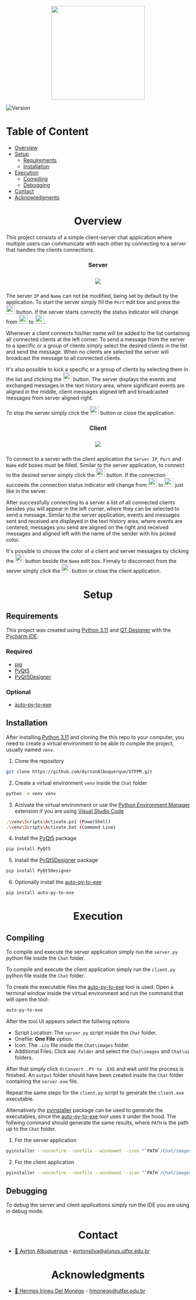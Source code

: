 <!-- ------------------------------------------ Logo ------------------------------------------- -->
<div align="center">
    <div><img src="Chat.png" width="256px" height="256px"></div>
</div>

![Version][version.badge]

<!-- ------------------------------------ Table of Content ------------------------------------- -->
<h1>Table of Content</h1>

- [Overview](#overview)
- [Setup](#setup)
  - [Requirements](#requirements)
  - [Installation](#installation)
- [Execution](#execution)
  - [Compiling](#compiling)
  - [Debugging](#debugging)
- [Contact](#contact)
- [Acknowledgments](#acknowledgments)

<!-- ------------------------------------------------------------------------------------------- -->
<!--                                          Sections                                           -->
<!-- ------------------------------------------------------------------------------------------- -->

<!-- ---------------------------------------- Overview ----------------------------------------- -->
<div align="center">

# Overview

</div>

This project consists of a simple client-server chat application where multiple users can communicate with each other by connecting to a server that handles the clients connections.

<h3 align="center">Server</h3>
<div align="center"><img src="Server.png" vspace="10"></div>

The server `IP` and `Name` can not be modified, being set by default by the application. To start the server simply fill the `Port` edit box and press the <img src="Chat/images/Start.png" width="24px" height="24px"> button. If the server starts correctly the status indicator will change from <img src="Chat/images/Off.png" width="24px" height="24px"> to <img src="Chat/images/On.png" width="24px" height="24px">.

Whenever a client connects his/her name will be added to the list containing all connected clients at the left corner. To send a message from the server to a specific or a group of clients simply select the desired clients in the list and send the message. When no clients are selected the server will broadcast the message to all connected clients.

It's also possible to kick a specific or a group of clients by selecting them in the list and clicking the <img src="Chat/images/kick.png" width="24px" height="24px"> button. The server displays the events and exchanged messages in the text history area, where significant events are aligned in the middle, client messages aligned left and broadcasted messages from server aligned right.

To stop the server simply click the <img src="Chat/images/Stop.png" width="24px" height="24px"> button or close the application.

<h3 align="center">Client</h3>
<div align="center"><img src="Client.png" vspace="10"></div>

To connect to a server with the client application the `Server IP`, `Port` and `Name` edit boxes must be filled. Similar to the server application, to connect to the desired server simply click the <img src="Chat/images/Start.png" width="24px" height="24px"> button. If the connection succeeds the connection status indicator will change from <img src="Chat/images/Off.png" width="24px" height="24px"> to <img src="Chat/images/On.png" width="24px" height="24px"> just like in the server.

After successfully connecting to a server a list of all connected clients besides you will appear in the left corner, where they can be selected to send a message. Similar to the server application, events and messages sent and received are displayed in the text history area, where events are centered, messages you send are aligned on the right and received messages and aligned left with the name of the sender with his picked color.

It's possible to choose the color of a client and server messages by clicking the <img src="Color.png" width="24px" height="24px"> button beside the `Name` edit box. Finnaly to disconnect from the server simply click the <img src="Chat/images/Stop.png" width="24px" height="24px"> button or close the client application.

<!-- ------------------------------------------ Setup ------------------------------------------ -->
<div align="center">

# Setup

</div>

## Requirements

This project was created using [Python 3.11](https://www.python.org/downloads/release/python-3110/) and [QT Designer](https://build-system.fman.io/qt-designer-download) with the [Pycharm IDE](https://www.jetbrains.com/pt-br/pycharm/download/#section=windows).

<h3>Required</h3>

- [pip](https://pypi.org/project/pip/)
- [PyQt5](https://pypi.org/project/PyQt5/)
- [PyQt5Designer](https://pypi.org/project/PyQt5Designer/)

<h3>Optional</h3>

- [auto-py-to-exe](https://pypi.org/project/auto-py-to-exe/)

## Installation

After installing [Python 3.11](https://www.python.org/downloads/release/python-3110/) and cloning the this repo to your computer, you need to create a virtual environment to be able to compile the project, usually named `venv`.

1. Clone the repository

```sh
git clone https://github.com/AyrtonAlbuquerque/UTFPR.git
```

2. Create a virtual environment `venv` inside the `Chat` folder

```sh
python -m venv venv
```

3. Activate the virtual environment or use the [Python Environment Manager](https://marketplace.visualstudio.com/items?itemName=donjayamanne.python-environment-manager) extension if you are using [Visual Studio Code](https://code.visualstudio.com/)

```sh
.\venv\Scripts\Activate.ps1 (PowerShell)
.\venv\Scripts\Activate.bat (Command Line)
```

4. Install the [PyQt5](https://pypi.org/project/PyQt5/) package

```sh
pip install PyQt5
```

5. Install the [PyQt5Designer](https://pypi.org/project/PyQt5Designer/) package

```sh
pip install PyQt5Designer
```

6. Optionally install the [auto-py-to-exe](https://pypi.org/project/auto-py-to-exe/)

```sh
pip install auto-py-to-exe
```

<!-- ---------------------------------------- Execution ---------------------------------------- -->
<div align="center">

# Execution

</div>

## Compiling

To compile and execute the server application simply run the `server.py` python file inside the `Chat` folder.

To compile and execute the client application simply run the `client.py` python file inside the `Chat` folder.

To create the executable files the [auto-py-to-exe](https://pypi.org/project/auto-py-to-exe/) tool is used. Open a terminal window inside the virtual environment and run the command that will open the tool:

```sh
auto-py-to-exe
```

After the tool UI appears select the follwing options

- Script Location: The `server.py` script inside the `Chat` folder.
- Onefile: **One File** option.
- Icon: The `.ico` file inside the `Chat\images` folder.
- Additional Files: Click `Add Folder` and select the `Chat\images` and `Chat\ui` folders.

After that simply click in `Convert .PY to .EXE` and wait unitl the process is finished. An `output` folder should have been created inside the `Chat` folder containing the `server.exe` file.

Repeat the same steps for the `client.py` script to generate the `client.exe` executable.

Alternatively the [pyinstaller](https://pypi.org/project/pyinstaller/) package can be used to generate the executables, since the [auto-py-to-exe](https://pypi.org/project/auto-py-to-exe/) tool uses it under the hood. The follwing command should generate the same results, where `PATH` is the path up to the `Chat` folder.

1. For the server application

```sh
pyinstaller --noconfirm --onefile --windowed --icon "`PATH`/Chat/images/icon.ico" --add-data "`PATH`/Chat/images;images/" --add-data "`PATH`/Chat/ui;ui/"  "`PATH`/Chat/server.py"
```

2. For the client application

```sh
pyinstaller --noconfirm --onefile --windowed --icon "`PATH`/Chat/images/icon.ico" --add-data "`PATH`/Chat/images;images/" --add-data "`PATH`/Chat/ui;ui/"  "`PATH`/Chat/client.py"
```

## Debugging

To debug the server and client applications simply run the IDE you are using in debug mode.

<!-- ----------------------------------------- Contact ----------------------------------------- -->
<div align="center">

# Contact

</div>

- [👦 Ayrton Albuquerque](https://github.com/AyrtonAlbuquerque) - ayrtonsilva@alunos.utfpr.edu.br

<!-- ------------------------------------- Acknowledgments ------------------------------------- -->
<div align="center">

# Acknowledgments

</div>

- [👦 Hermes Irineu Del Monego](https://www.escavador.com/sobre/8105780/hermes-irineu-del-monego) - hmonego@utfpr.edu.br

<!-- --------------------------------------- References ---------------------------------------- -->

[version.badge]: https://img.shields.io/badge/python-3.11-brightgreen
